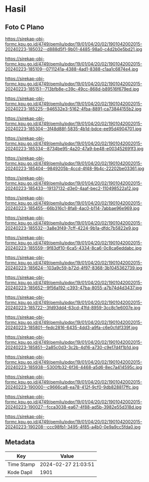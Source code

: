 # Hasil

## Foto C Plano

https://sirekap-obj-formc.kpu.go.id/4749/pemilu/pdpr/19/01/04/20/02/1901042002015-20240223-185032--d888d5f1-9b01-4485-98a0-c4d2b0e5bd21.jpg

https://sirekap-obj-formc.kpu.go.id/4749/pemilu/pdpr/19/01/04/20/02/1901042002015-20240223-185109--0711241a-4388-4ad1-8388-c1aa1c6874e4.jpg

https://sirekap-obj-formc.kpu.go.id/4749/pemilu/pdpr/19/01/04/20/02/1901042002015-20240223-185151--713bfb8e-c39c-49cc-868d-b89516f679ed.jpg

https://sirekap-obj-formc.kpu.go.id/4749/pemilu/pdpr/19/01/04/20/02/1901042002015-20240223-185225--946532e3-5162-4fba-8891-ca73844155b2.jpg

https://sirekap-obj-formc.kpu.go.id/4749/pemilu/pdpr/19/01/04/20/02/1901042002015-20240223-185304--3f48d88f-5835-4b1d-bdce-ee95d4904701.jpg

https://sirekap-obj-formc.kpu.go.id/4749/pemilu/pdpr/19/01/04/20/02/1901042002015-20240223-185334--8734be95-4a20-47a9-be48-e003452691f3.jpg

https://sirekap-obj-formc.kpu.go.id/4749/pemilu/pdpr/19/01/04/20/02/1901042002015-20240223-185404--9849205b-4ccd-4f48-9b4c-22202be03361.jpg

https://sirekap-obj-formc.kpu.go.id/4749/pemilu/pdpr/19/01/04/20/02/1901042002015-20240223-185433--19137132-d3e0-4aaf-bec2-110498522a12.jpg

https://sirekap-obj-formc.kpu.go.id/4749/pemilu/pdpr/19/01/04/20/02/1901042002015-20240223-185455--66b316c1-8fa8-4ac0-b114-7abbae96e969.jpg

https://sirekap-obj-formc.kpu.go.id/4749/pemilu/pdpr/19/01/04/20/02/1901042002015-20240223-185532--3a8e3f49-7cff-4224-9b1a-dfdc7b5822e9.jpg

https://sirekap-obj-formc.kpu.go.id/4749/pemilu/pdpr/19/01/04/20/02/1901042002015-20240223-185559--9f83df10-6ca5-4334-8ca6-0c8ca6eddabc.jpg

https://sirekap-obj-formc.kpu.go.id/4749/pemilu/pdpr/19/01/04/20/02/1901042002015-20240223-185624--103a9c59-b72d-4f97-8368-3b1045362739.jpg

https://sirekap-obj-formc.kpu.go.id/4749/pemilu/pdpr/19/01/04/20/02/1901042002015-20240223-185652--9f56a192-c393-47ba-8055-a7b74d4d3437.jpg

https://sirekap-obj-formc.kpu.go.id/4749/pemilu/pdpr/19/01/04/20/02/1901042002015-20240223-185722--3fd93dd4-63cd-41fd-8959-3cc8c1e6007e.jpg

https://sirekap-obj-formc.kpu.go.id/4749/pemilu/pdpr/19/01/04/20/02/1901042002015-20240223-185801--fedc2816-6435-4dd3-a9fa-c6e0cfdf339f.jpg

https://sirekap-obj-formc.kpu.go.id/4749/pemilu/pdpr/19/01/04/20/02/1901042002015-20240223-185851--2a85c0d3-3c2b-4d16-a730-c9e17d4f1b1d.jpg

https://sirekap-obj-formc.kpu.go.id/4749/pemilu/pdpr/19/01/04/20/02/1901042002015-20240223-185938--5300fb32-6f36-4468-a5d6-8ec7a414595c.jpg

https://sirekap-obj-formc.kpu.go.id/4749/pemilu/pdpr/19/01/04/20/02/1901042002015-20240223-190000--c9666ca8-ea78-412f-9cf0-9db828817ffc.jpg

https://sirekap-obj-formc.kpu.go.id/4749/pemilu/pdpr/19/01/04/20/02/1901042002015-20240223-190027--fcca3038-ea67-4f88-ad5b-3982e55d318d.jpg

https://sirekap-obj-formc.kpu.go.id/4749/pemilu/pdpr/19/01/04/20/02/1901042002015-20240223-190208--ccc98fb1-3495-4f85-a4b0-0e9a9cc5fda0.jpg


## Metadata

| Key        | Value               |
| ---------- | ------------------- |
| Time Stamp | 2024-02-27 21:03:51 |
| Kode Dapil | 1901                |



